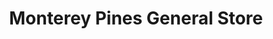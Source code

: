 ---
title: "Monterey Pines General Store"
url: /hopkins/monterey-pines-general-store/
shop: convenience
---